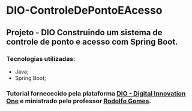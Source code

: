 # DIO-ControleDePontoEAcesso

## Projeto - DIO Construindo um sistema de controle de ponto e acesso com Spring Boot.

### Tecnologias utilizadas: 
- Java;
- Spring Boot;

### Tutorial fornececido pela plataforma [DIO - Digital Innovation One](https://web.digitalinnovation.one/) e ministrado pelo professor [Rodolfo Gomes](https://www.linkedin.com/in/rodolfo-gomes%F0%9F%91%A8%F0%9F%8F%BC%E2%80%8D%F0%9F%92%BB-90497b75/).
